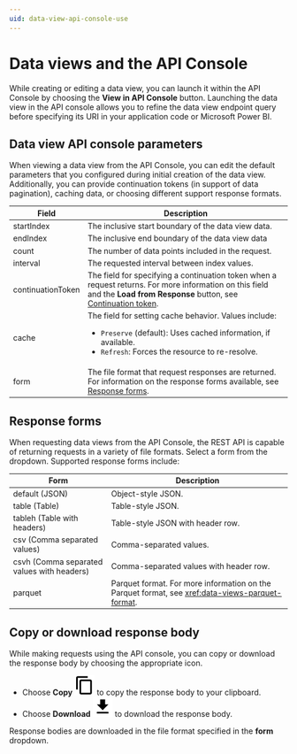 ```yaml
---
uid: data-view-api-console-use
---
```


# Data views and the API Console

While creating or editing a data view, you can launch it within the API Console by choosing the **View in API Console** button. Launching the data view in the API console allows you to refine the data view endpoint query before specifying its URI in your application code or Microsoft Power BI.

## Data view API console parameters

When viewing a data view from the API Console, you can edit the default parameters that you configured during initial creation of the data view. Additionally, you can provide continuation tokens (in support of data pagination), caching data, or choosing different support response formats.

| Field | Description |
|--|--|
| startIndex | The inclusive start boundary of the data view data. |
| endIndex | The inclusive end boundary of the data view data |
| count | The number of data points included in the request. |
| interval | The requested interval between index values. |
| continuationToken | The field for specifying a continuation token when a request returns. For more information on this field and the **Load from Response** button, see [Continuation token](#continuation-token). |
| cache | The field for setting cache behavior. Values include: <ul><li><code>Preserve</code> (default): Uses cached information, if available.</li><li><code>Refresh</code>: Forces the resource to re-resolve.</li></ul> |
| form | The file format that request responses are returned. For information on the response forms available, see [Response forms](#response-forms). |

## Response forms

When requesting data views from the API Console, the REST API is capable of returning requests in a variety of file formats. Select a form from the dropdown. Supported response forms include:

| Form | Description |
|--|--|
| default (JSON) | Object-style JSON. |
| table (Table) | Table-style JSON. |
| tableh (Table with headers) | Table-style JSON with header row. |
| csv (Comma separated values) | Comma-separated values. |
| csvh (Comma separated values with headers) | Comma-separated values with header row. |
| parquet | Parquet format. For more information on the Parquet format, see <xref:data-views-parquet-format>. |

## Copy or download response body

While making requests using the API console, you can copy or download the response body by choosing the appropriate icon.

- Choose **Copy** ![copy](../../_icons/default/content-copy.svg) to copy the response body to your clipboard.
- Choose **Download** ![download](../../_icons/default/download.svg) to download the response body.

Response bodies are downloaded in the file format specified in the **form** dropdown.
